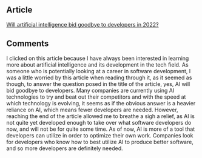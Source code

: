 ## Article
[Will artificial intelligence bid goodbye to developers in 2022?](https://www.analyticsinsight.net/will-artificial-intelligence-bid-goodbye-to-developers-in-2022/)

## Comments
I clicked on this article because I have always been interested in learning more about artificial intelligence and its development in the tech field. As someone who is potentially looking at a career in software development, I was a little worried by this article when reading through it, as it seemed as though, to answer the question posed in the title of the article, yes, AI will bid goodbye to developers. Many companies are currently using AI technologies to try and beat out their competitors and with the speed at which technology is evolving, it seems as if the obvious answer is a heavier reliance on AI, which means fewer developers are needed. However, reaching the end of the article allowed me to breathe a sigh a relief, as AI is not quite yet developed enough to take over what software developers do now, and will not be for quite some time. As of now, AI is more of a tool that developers can utilize in order to optimize their own work. Companies look for developers who know how to best utilize AI to produce better software, and so more developers are definitely needed.